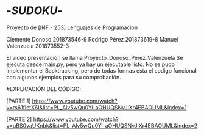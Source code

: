 # -_SUDOKU_-
Proyecto de [INF - 253] Lenguajes de Programación 

Clemente Donoso 201873546-9
Rodrigo Pérez 201873619-8
Manuel Valenzuela 201873552-3

El video presentación se llama Proyecto_Donoso_Perez_Valenzuela
Se ejecuta desde main.py, pero ya hay un ejecutable listo.
No se pudo implementar el Backtracking, pero de todas formas esta el codigo funcional con algunos ejemplos para su comprobación.

#EXPLICACIÓN DEL CÓDIGO:

[PARTE 1]
https://www.youtube.com/watch?v=rs61fietX6I&list=PL_Alv5wQu0Yi-aOHUQSNvJiXr4EBAOUML&index=1

[PARTE 2]
https://www.youtube.com/watch?v=qBS0vaUKnbk&list=PL_Alv5wQu0Yi-aOHUQSNvJiXr4EBAOUML&index=2
